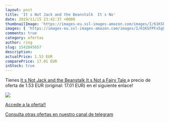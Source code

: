 ```yaml
---
layout: post
title: 'It s Not Jack and the Beanstalk  It s No'
date: 2019/11/15 23:42:37 +0000
thumbnailImage: 'https://images-eu.ssl-images-amazon.com/images/I/61KSFPFx5gL._SL200_.jpg'
images: [ 'https://images-eu.ssl-images-amazon.com/images/I/61KSFPFx5gL._SL200_.jpg' ]
comments: true
category: ofertas
author: ring
slug: 1542045657
description:
actualPrice: 1.53 EUR
comparePrice: 17.01 EUR
inStock: true
---
```


Tienes [It s Not Jack and the Beanstalk  It s Not a Fairy Tale ](https://www.amazon.com/dp/1542045657/?tag=redken08-20) a precio de oferta de 1.53 EUR (original: 17.01 EUR) en el siguiente enlace!

[![](https://images-eu.ssl-images-amazon.com/images/I/61KSFPFx5gL._SL200_.jpg)](https://www.amazon.com/dp/1542045657/?tag=redken08-20)

[Accede a la oferta!!](https://www.amazon.com/dp/1542045657/?tag=redken08-20)

[Consulta otras ofertas en nuestro canal de telegram](https://t.me/s/ofertas25)
